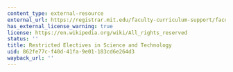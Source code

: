 ```yaml
---
content_type: external-resource
external_url: https://registrar.mit.edu/faculty-curriculum-support/faculty-curriculum-committees/committee-curricula/petitions/restricted
has_external_license_warning: true
license: https://en.wikipedia.org/wiki/All_rights_reserved
status: ''
title: Restricted Electives in Science and Technology
uid: 862fe77c-f40d-41fa-9e01-183cd6e264d3
wayback_url: ''
---
```

